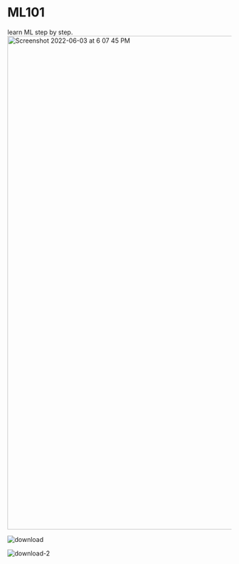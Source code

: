 # ML101
learn ML step by step. 
<img width="1109" alt="Screenshot 2022-06-03 at 6 07 45 PM" src="https://user-images.githubusercontent.com/99118678/171853366-1f2a83f5-9e1b-442a-bfbc-3a0cc999fa1d.png">

![download](https://user-images.githubusercontent.com/99118678/174416508-6ff19843-1e48-4780-864e-e904664865bc.png)

![download-2](https://user-images.githubusercontent.com/99118678/176564020-81b12634-f5ab-4e78-990f-813917b27e96.jpg)
